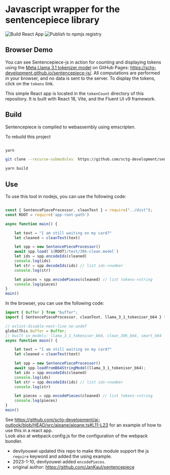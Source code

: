 # Javascript wrapper for the sentencepiece library

![Build React App](https://github.com/sctg-development/sentencepiece-js/actions/workflows/build_react.yaml/badge.svg)
![Publish to npmjs registry](https://github.com/sctg-development/sentencepiece-js/actions/workflows/build.yaml/badge.svg)

## Browser Demo

You can see Sentencepiece-js in action for counting and displaying tokens using the [Meta Llama 3.1 tokenizer model](https://huggingface.co/spaces/Xanthius/llama-token-counter/blob/main/tokenizer.model) on GitHub Pages: https://sctg-development.github.io/sentencepiece-js/. All computations are performed in your browser, and no data is sent to the server. To display the tokens, click on the `tokens` link.

This simple React app is located in the `tokenCount` directory of this repository. It is built with React 18, Vite, and the Fluent UI v9 framework.

## Build

Sentencepiece is compiled to webassembly using emscripten.

To rebuild this project

```bash

yarn

git clone --recurse-submodules  https://github.com/sctg-development/sentencepiece-js.git

yarn build

```

## Use

To use this tool in nodejs, you can use the following code:

```js

const { SentencePieceProcessor, cleanText } = require("../dist");
const ROOT = require('app-root-path')

async function main() {

    let text = "I am still waiting on my card?"
    let cleaned = cleanText(text)

    let spp = new SentencePieceProcessor()
    await spp.load(`${ROOT}/test/30k-clean.model`)
    let ids = spp.encodeIds(cleaned)
    console.log(ids)
    let str = spp.decodeIds(ids) // list ids->number
    console.log(str)

    let pieces = spp.encodePieces(cleaned) // list tokens->string
    console.log(pieces)
}
main()

```

In the browser, you can use the following code:

```js
import { Buffer } from "buffer";
import { SentencePieceProcessor, cleanText, llama_3_1_tokeniser_b64 } from "@sctg/sentencepiece-js";

// eslint-disable-next-line no-undef
globalThis.Buffer = Buffer;
// built in models: llama_3_1_tokeniser_b64, clean_30k_b64, smart_b64
async function main() {

    let text = "I am still waiting on my card?"
    let cleaned = cleanText(text)

    let spp = new SentencePieceProcessor()
    await spp.loadFromB64StringModel(llama_3_1_tokeniser_b64);
    let ids = spp.encodeIds(cleaned)
    console.log(ids)
    let str = spp.decodeIds(ids) // list ids->number
    console.log(str)

    let pieces = spp.encodePieces(cleaned) // list tokens->string
    console.log(pieces)
}
main()
```

See https://github.com/sctg-development/ai-outlook/blob/HEAD/src/aipane/aipane.ts#L11-L23 for an example of how to use this in a react app.  
Look also at webpack.config.js for the configuration of the webpack bundler.

- devilyouwei updated this repo to make this module support the js `require` keyword and added the using example.
- 2023-1-10, devilyouwei added `encodePieces`.
- original author: https://github.com/JanKaul/sentencepiece